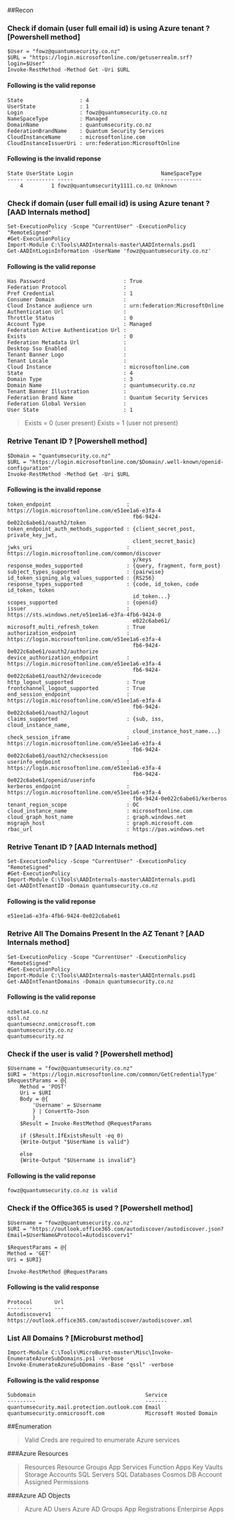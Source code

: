 ##Recon

### Check if domain (user full email id) is using Azure tenant ? [Powershell method]

```
$User = "fowz@quantumsecurity.co.nz"
$URL = "https://login.microsoftonline.com/getuserrealm.srf?login=$User"
Invoke-RestMethod -Method Get -Uri $URL
```
#### Following is the valid reponse

```
State                  : 4
UserState              : 1
Login                  : fowz@quantumsecurity.co.nz
NameSpaceType          : Managed
DomainName             : quantumsecurity.co.nz
FederationBrandName    : Quantum Security Services
CloudInstanceName      : microsoftonline.com
CloudInstanceIssuerUri : urn:federation:MicrosoftOnline
```

#### Following is the invalid reponse

```
State UserState Login                            NameSpaceType
----- --------- -----                            -------------
    4         1 fowz@quantumsecurity1111.co.nz Unknown      
```

### Check if domain (user full email id) is using Azure tenant ? [AAD Internals method]

```
Set-ExecutionPolicy -Scope "CurrentUser" -ExecutionPolicy "RemoteSigned"
#Get-ExecutionPolicy
Import-Module C:\Tools\AADInternals-master\AADInternals.psd1
Get-AADIntLoginInformation -UserName 'fowz@quantumsecurity.co.nz'
```

#### Following is the valid reponse

```
Has Password                         : True
Federation Protocol                  : 
Pref Credential                      : 1
Consumer Domain                      : 
Cloud Instance audience urn          : urn:federation:MicrosoftOnline
Authentication Url                   : 
Throttle Status                      : 0
Account Type                         : Managed
Federation Active Authentication Url : 
Exists                               : 0
Federation Metadata Url              : 
Desktop Sso Enabled                  : 
Tenant Banner Logo                   : 
Tenant Locale                        : 
Cloud Instance                       : microsoftonline.com
State                                : 4
Domain Type                          : 3
Domain Name                          : quantumsecurity.co.nz
Tenant Banner Illustration           : 
Federation Brand Name                : Quantum Security Services
Federation Global Version            : 
User State                           : 1
```
> Exists = 0 (user present) Exists = 1 (user not present)

### Retrive Tenant ID ? [Powershell method]

```
$Domain = "quantumsecurity.co.nz"
$URL = "https://login.microsoftonline.com/$Domain/.well-known/openid-configuration"
Invoke-RestMethod -Method Get -Uri $URL
```

#### Following is the invalid reponse

```
token_endpoint                        : https://login.microsoftonline.com/e51ee1a6-e3fa-4
                                        fb6-9424-0e022c6abe61/oauth2/token
token_endpoint_auth_methods_supported : {client_secret_post, private_key_jwt, 
                                        client_secret_basic}
jwks_uri                              : https://login.microsoftonline.com/common/discover
                                        y/keys
response_modes_supported              : {query, fragment, form_post}
subject_types_supported               : {pairwise}
id_token_signing_alg_values_supported : {RS256}
response_types_supported              : {code, id_token, code id_token, token 
                                        id_token...}
scopes_supported                      : {openid}
issuer                                : https://sts.windows.net/e51ee1a6-e3fa-4fb6-9424-0
                                        e022c6abe61/
microsoft_multi_refresh_token         : True
authorization_endpoint                : https://login.microsoftonline.com/e51ee1a6-e3fa-4
                                        fb6-9424-0e022c6abe61/oauth2/authorize
device_authorization_endpoint         : https://login.microsoftonline.com/e51ee1a6-e3fa-4
                                        fb6-9424-0e022c6abe61/oauth2/devicecode
http_logout_supported                 : True
frontchannel_logout_supported         : True
end_session_endpoint                  : https://login.microsoftonline.com/e51ee1a6-e3fa-4
                                        fb6-9424-0e022c6abe61/oauth2/logout
claims_supported                      : {sub, iss, cloud_instance_name, 
                                        cloud_instance_host_name...}
check_session_iframe                  : https://login.microsoftonline.com/e51ee1a6-e3fa-4
                                        fb6-9424-0e022c6abe61/oauth2/checksession
userinfo_endpoint                     : https://login.microsoftonline.com/e51ee1a6-e3fa-4
                                        fb6-9424-0e022c6abe61/openid/userinfo
kerberos_endpoint                     : https://login.microsoftonline.com/e51ee1a6-e3fa-4
                                        fb6-9424-0e022c6abe61/kerberos
tenant_region_scope                   : OC
cloud_instance_name                   : microsoftonline.com
cloud_graph_host_name                 : graph.windows.net
msgraph_host                          : graph.microsoft.com
rbac_url                              : https://pas.windows.net
```

### Retrive Tenant ID ? [AAD Internals method]

```
Set-ExecutionPolicy -Scope "CurrentUser" -ExecutionPolicy "RemoteSigned"
#Get-ExecutionPolicy
Import-Module C:\Tools\AADInternals-master\AADInternals.psd1
Get-AADIntTenantID -Domain quantumsecurity.co.nz
```
#### Following is the valid reponse

```
e51ee1a6-e3fa-4fb6-9424-0e022c6abe61
```

### Retrive All The Domains Present In the AZ Tenant ? [AAD Internals method]

```
Set-ExecutionPolicy -Scope "CurrentUser" -ExecutionPolicy "RemoteSigned"
#Get-ExecutionPolicy
Import-Module C:\Tools\AADInternals-master\AADInternals.psd1
Get-AADIntTenantDomains -Domain quantumsecurity.co.nz
```

#### Following is the valid reponse

```
nzbeta4.co.nz
qssl.nz
quantumsecnz.onmicrosoft.com
quantumsecurity.co.nz
quantumsecurity.nz
```

### Check if the user is valid ? [Powershell method]

```
$Username = "fowz@quantumsecurity.co.nz"
$URI = 'https://login.microsoftonline.com/common/GetCredentialType'
$RequestParams = @{
    Method = 'POST'
    Uri = $URI
    Body = @{
        'Username' = $Username
        } | ConvertTo-Json
        }
    $Result = Invoke-RestMethod @RequestParams

    if ($Result.IfExistsResult -eq 0)
    {Write-Output "$UserName is valid"}

    else
    {Write-Output "$Username is invalid"}
```

#### Following is the valid reponse

```
fowz@quantumsecurity.co.nz is valid
```

### Check if the Office365 is used ? [Powershell method]

```
$Username = "fowz@quantumsecurity.co.nz"
$URI = "https://outlook.office365.com/autodiscover/autodiscover.json?Email=$UserName&Protocol=Autodiscoverv1"

$RequestParams = @{
Method = 'GET'
Uri = $URI}

Invoke-RestMethod @RequestParams
```

#### Following is the valid response

```
Protocol       Url                                                        
--------       ---                                                        
Autodiscoverv1 https://outlook.office365.com/autodiscover/autodiscover.xml
```

### List All Domains ? [Microburst method]

```
Import-Module C:\Tools\MicroBurst-master\Misc\Invoke-EnumerateAzureSubDomains.ps1 -Verbose
Invoke-EnumerateAzureSubDomains -Base "qssl" -verbose
```

#### Following is the valid response

```
Subdomain                                   Service                
---------                                   -------                
quantumsecurity.mail.protection.outlook.com Email                  
quantumsecurity.onmicrosoft.com             Microsoft Hosted Domain
```
##Enumeration 
> Valid Creds are required to enumerate Azure services

###Azure Resources
> Resources
> Resource Groups
> App Services
> Function Apps
> Key Vaults
> Storage Accounts
> SQL Servers
> SQL Databases
> Cosmos DB Account
> Assigned Permissions

###Azure AD Objects
> Azure AD Users
> Azure AD Groups
> App Registrations
> Enterpirse Apps

